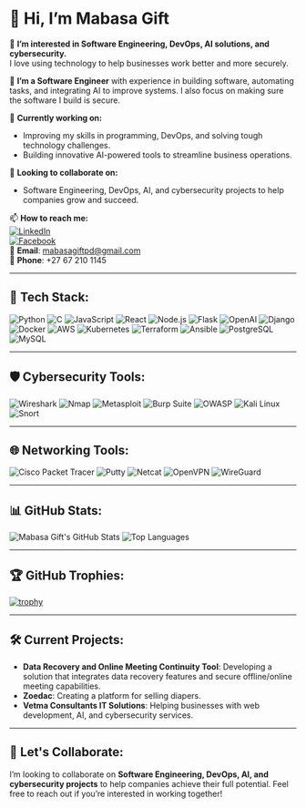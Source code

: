 # 👋 Hi, I’m Mabasa Gift  

👀 **I’m interested in Software Engineering, DevOps, AI solutions, and cybersecurity.**  
I love using technology to help businesses work better and more securely.

🌱 **I’m a Software Engineer** with experience in building software, automating tasks, and integrating AI to improve systems. I also focus on making sure the software I build is secure.  

🔭 **Currently working on:**  
- Improving my skills in programming, DevOps, and solving tough technology challenges.
- Building innovative AI-powered tools to streamline business operations.

💞️ **Looking to collaborate on:**  
- Software Engineering, DevOps, AI, and cybersecurity projects to help companies grow and succeed.

📫 **How to reach me:**  
[![LinkedIn](https://img.shields.io/badge/LinkedIn-blue?style=for-the-badge&logo=linkedin)](https://www.linkedin.com/in/gift-mabasa)  
[![Facebook](https://img.shields.io/badge/Facebook-%231877F2.svg?style=for-the-badge&logo=facebook&logoColor=white)](https://www.facebook.com/profile.php?id=100008396890903)  
📧 **Email**: mabasagiftpd@gmail.com  
📱 **Phone**: +27 67 210 1145  

---

## 🚀 Tech Stack:
![Python](https://img.shields.io/badge/Python-3670A0?style=for-the-badge&logo=python&logoColor=ffdd54)
![C](https://img.shields.io/badge/C-00599C?style=for-the-badge&logo=c&logoColor=white)
![JavaScript](https://img.shields.io/badge/JavaScript-F7DF1E?style=for-the-badge&logo=javascript&logoColor=black)
![React](https://img.shields.io/badge/React-20232A?style=for-the-badge&logo=react&logoColor=61DAFB)
![Node.js](https://img.shields.io/badge/Node.js-43853D?style=for-the-badge&logo=node.js&logoColor=white)
![Flask](https://img.shields.io/badge/Flask-000000?style=for-the-badge&logo=flask&logoColor=white)
![OpenAI](https://img.shields.io/badge/OpenAI-412991?style=for-the-badge&logo=openai&logoColor=white)
![Django](https://img.shields.io/badge/Django-092E20?style=for-the-badge&logo=django&logoColor=white)
![Docker](https://img.shields.io/badge/Docker-2496ED?style=for-the-badge&logo=docker&logoColor=white)
![AWS](https://img.shields.io/badge/AWS-232F3E?style=for-the-badge&logo=amazon-aws&logoColor=white)
![Kubernetes](https://img.shields.io/badge/Kubernetes-326CE5?style=for-the-badge&logo=kubernetes&logoColor=white)
![Terraform](https://img.shields.io/badge/Terraform-623CE4?style=for-the-badge&logo=terraform&logoColor=white)
![Ansible](https://img.shields.io/badge/Ansible-EE0000?style=for-the-badge&logo=ansible&logoColor=white)
![PostgreSQL](https://img.shields.io/badge/PostgreSQL-4169E1?style=for-the-badge&logo=postgresql&logoColor=white)
![MySQL](https://img.shields.io/badge/MySQL-4479A1?style=for-the-badge&logo=mysql&logoColor=white)

---

## 🛡️ Cybersecurity Tools:
![Wireshark](https://img.shields.io/badge/Wireshark-1679A7?style=for-the-badge&logo=wireshark&logoColor=white)
![Nmap](https://img.shields.io/badge/Nmap-4682B4?style=for-the-badge&logo=nmap&logoColor=white)
![Metasploit](https://img.shields.io/badge/Metasploit-2A2E42?style=for-the-badge&logo=metasploit&logoColor=white)
![Burp Suite](https://img.shields.io/badge/Burp_Suite-FF6817?style=for-the-badge&logo=burp-suite&logoColor=white)
![OWASP](https://img.shields.io/badge/OWASP-A8A9AD?style=for-the-badge&logo=owasp&logoColor=black)
![Kali Linux](https://img.shields.io/badge/Kali_Linux-557C94?style=for-the-badge&logo=kalilinux&logoColor=white)
![Snort](https://img.shields.io/badge/Snort-FF0000?style=for-the-badge&logo=snort&logoColor=white)

---

## 🌐 Networking Tools:
![Cisco Packet Tracer](https://img.shields.io/badge/Cisco_Packet_Tracer-1BA0D7?style=for-the-badge&logo=cisco&logoColor=white)
![Putty](https://img.shields.io/badge/Putty-35465C?style=for-the-badge&logo=putty&logoColor=white)
![Netcat](https://img.shields.io/badge/Netcat-007ACC?style=for-the-badge&logo=netcat&logoColor=white)
![OpenVPN](https://img.shields.io/badge/OpenVPN-EA7E20?style=for-the-badge&logo=openvpn&logoColor=white)
![WireGuard](https://img.shields.io/badge/WireGuard-88171A?style=for-the-badge&logo=wireguard&logoColor=white)

---

## 📊 GitHub Stats:
![Mabasa Gift's GitHub Stats](https://github-readme-stats.vercel.app/api?username=puffdog&show_icons=true&theme=radical)
![Top Languages](https://github-readme-stats.vercel.app/api/top-langs/?username=puffdog&layout=compact&theme=radical)

---

## 🏆 GitHub Trophies:
[![trophy](https://github-profile-trophy.vercel.app/?username=puffdog&theme=darkhub)](https://github.com/ryo-ma/github-profile-trophy)

---

## 🛠️ Current Projects:
- **Data Recovery and Online Meeting Continuity Tool**: Developing a solution that integrates data recovery features and secure offline/online meeting capabilities.
- **Zoedac**: Creating a platform for selling diapers.
- **Vetma Consultants IT Solutions**: Helping businesses with web development, AI, and cybersecurity services.

---

## 💬 Let's Collaborate:
I’m looking to collaborate on **Software Engineering, DevOps, AI, and cybersecurity projects** to help companies achieve their full potential. Feel free to reach out if you’re interested in working together!
